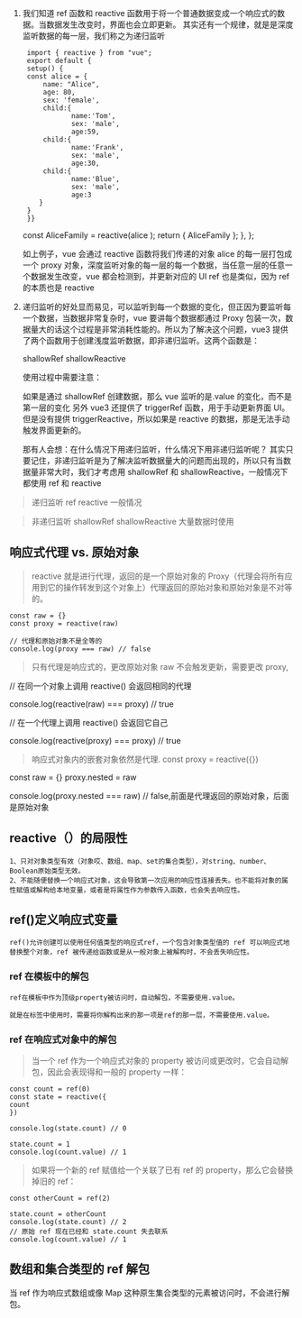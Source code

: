 1.  我们知道 ref 函数和 reactive 函数用于将一个普通数据变成一个响应式的数据。当数据发生改变时，界面也会立即更新。
    其实还有一个规律，就是是深度监听数据的每一层，我们称之为递归监听

         import { reactive } from "vue";
         export default {
         setup() {
         const alice = {
             name: "Alice",
             age: 80,
             sex: 'female',
             child:{
                    name:'Tom',
                    sex: 'male',
                    age:59,
             child:{
                    name:'Frank',
                    sex: 'male',
                    age:30,
             child:{
                    name:'Blue',
                    sex: 'male',
                    age:3
            }
         }
         }}

    const AliceFamily = reactive(alice );
    return { AliceFamily };
    },
    };

    如上例子，vue 会通过 reactive 函数将我们传递的对象 alice 的每一层打包成一个 proxy 对象，深度监听对象的每一层的每一个数据，当任意一层的任意一个数据发生改变，vue 都会检测到，并更新对应的 UI
    ref 也是类似，因为 ref 的本质也是 reactive

2.  递归监听的好处显而易见，可以监听到每一个数据的变化，但正因为要监听每一个数据，当数据非常复杂时，vue 要讲每个数据都通过 Proxy 包装一次，数据量大的话这个过程是非常消耗性能的。所以为了解决这个问题，vue3 提供了两个函数用于创建浅度监听数据，即非递归监听。这两个函数是：

    shallowRef
    shallowReactive

    使用过程中需要注意：

    如果是通过 shallowRef 创建数据，那么 vue 监听的是.value 的变化，而不是第一层的变化
    另外 vue3 还提供了 triggerRef 函数，用于手动更新界面 UI。但是没有提供 triggerReactive，所以如果是 reactive 的数据，那是无法手动触发界面更新的。

    那有人会想：在什么情况下用递归监听，什么情况下用非递归监听呢？
    其实只要记住，非递归监听是为了解决监听数据量大的问题而出现的，所以只有当数据量非常大时，我们才考虑用 shallowRef 和 shallowReactive，一般情况下都使用 ref 和 reactive

> 递归监听 ref reactive 一般情况

> 非递归监听 shallowRef shallowReactive 大量数据时使用

## 响应式代理 vs. 原始对象

> reactive 就是进行代理，返回的是一个原始对象的 Proxy（代理会将所有应用到它的操作转发到这个对象上）代理返回的原始对象和原始对象是不对等的。

    const raw = {}
    const proxy = reactive(raw)

    // 代理和原始对象不是全等的
    console.log(proxy === raw) // false

> 只有代理是响应式的，更改原始对象 raw 不会触发更新，需要更改 proxy,

// 在同一个对象上调用 reactive() 会返回相同的代理

console.log(reactive(raw) === proxy) // true

// 在一个代理上调用 reactive() 会返回它自己

console.log(reactive(proxy) === proxy) // true

> 响应式对象内的嵌套对象依然是代理.
> const proxy = reactive({})

const raw = {}
proxy.nested = raw

console.log(proxy.nested === raw) // false,前面是代理返回的原始对象，后面是原始对象

## reactive（）的局限性

    1、只对对象类型有效（对象哎、数组、map、set的集合类型），对string、number、Boolean原始类型无效。
    2、不能随便替换一个响应式对象，这会导致第一次应用的响应性连接丢失。也不能将对象的属性赋值或解构给本地变量，或者是将属性作为参数传入函数，也会失去响应性。

## ref()定义响应式变量

    ref()允许创建可以使用任何值类型的响应式ref，一个包含对象类型值的 ref 可以响应式地替换整个对象，ref 被传递给函数或是从一般对象上被解构时，不会丢失响应性。

### ref 在模板中的解包

    ref在模板中作为顶级property被访问时，自动解包，不需要使用.value。

    就是在标签中使用时，需要将你解构出来的那一项是ref的那一层，不需要使用.value。

### ref 在响应式对象中的解包

> 当一个 ref 作为一个响应式对象的 property 被访问或更改时，它会自动解包，因此会表现得和一般的 property 一样：

    const count = ref(0)
    const state = reactive({
    count
    })

    console.log(state.count) // 0

    state.count = 1
    console.log(count.value) // 1

> 如果将一个新的 ref 赋值给一个关联了已有 ref 的 property，那么它会替换掉旧的 ref：

    const otherCount = ref(2)

    state.count = otherCount
    console.log(state.count) // 2
    // 原始 ref 现在已经和 state.count 失去联系
    console.log(count.value) // 1

## 数组和集合类型的 ref 解包

当 ref 作为响应式数组或像 Map 这种原生集合类型的元素被访问时，不会进行解包。

